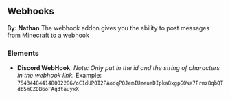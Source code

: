 ## Webhooks
**By: Nathan**
The webhook addon gives you the ability to post messages from Minecraft to a webhook
<br>

### Elements
* **Discord WebHook**. *Note: Only put in the id and the string of characters in the webhook link.* Example: `754344844148002286/oC1dUP0I2PAodqPOJemIUmeueDIpka8xgpG0Wa7Frmz8qbQTdb5mCZDB6oFAq3tauyxX`
